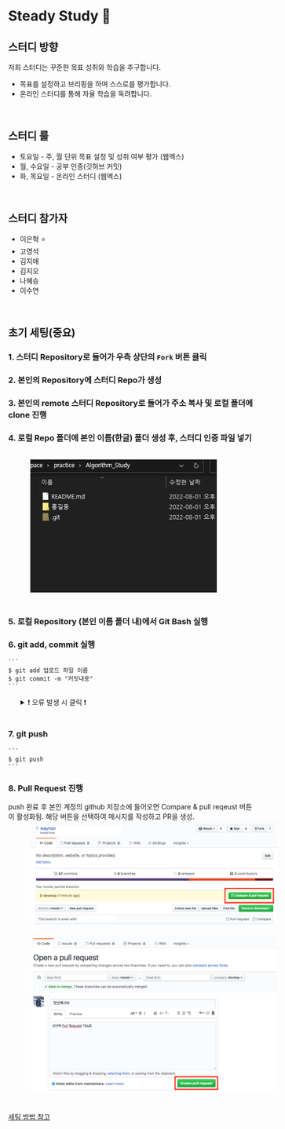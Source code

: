 # Steady Study :blue_book:
## 스터디 방향
저희 스터디는 꾸준한 목표 성취와 학습을 추구합니다. 
- 목표를 설정하고 브리핑을 하며 스스로를 평가합니다.
- 온라인 스터디를 통해 자율 학습을 독려합니다.

</br>

## 스터디 룰
- 토요일 - 주, 월 단위 목표 설정 및 성취 여부 평가 (웹엑스)
- 월, 수요일 - 공부 인증(깃허브 커밋)
- 화, 목요일 - 온라인 스터디 (웹엑스)

</br>

## 스터디 참가자
- 이은혁 :star:
- 고영석
- 김지애
- 김지오
- 나혜승
- 이수연

</br>

## 초기 세팅(중요)
### 1. 스터디 Repository로 들어가 우측 상단의 `Fork` 버튼 클릭

### 2. 본인의 Repository에 스터디 Repo가 생성

### 3. 본인의 remote 스터디 Repository로 들어가 주소 복사 및 로컬 폴더에 clone 진행

### 4. 로컬 Repo 폴더에 본인 이름(한글) 폴더 생성 후, 스터디 인증 파일 넣기
</br>
<img src="./etc/참고이미지.png" style="position: relative; margin-left: 45px; margin-bottom: 20px;">
</br>

### 5. 로컬 Repository (본인 이름 폴더 내)에서 Git Bash 실행</br>

### 6. git add, commit 실행
   
    ```
    $ git add 업로드 파일 이름
    $ git commit -m "커밋내용"
    ```
<details style="margin-left : 25px !important;">
    <summary> ❗ 오류 발생 시 클릭 ❗ </summary>
    <div markdown="1">

- 깃허브 remote Repo와 local Repo의 저장된 데이터가 일치하지 않아서 생기는 문제</br>
    일반적으로 remote Repo에 저장된 파일이 local Repo에는 존재하지 않는 경우 발생.</br>
    ```
    ! [rejected]          main -> main (fetch first)
    error: failed to push some refs to 'https://github.com/...
    ```
    따라서, git pull을 통해 로컬 저장소의 파일을 내려받아야 함.</br>
    본인이 업로드할 파일 삭제되지 않게 주의!</br>
    ```
    $ git pull
    ```
    </br>

- 브런치가 `main`이 아닌 경우, 다시 `main`으로 설정해주세요
    ```
    $ git checkout main
    ```
</details>
</br>

### 7. git push </br>
    ```
    $ git push
    ```


### 8. Pull Request 진행</br>
push 완료 후 본인 계정의 github 저장소에 들어오면 Compare & pull reqeust 버튼이 활성화됨.
해당 버튼을 선택하여 메시지를 작성하고 PR을 생성.
</br>
<img src="./etc/1.png" style="position: relative; margin-left: 45px; margin-bottom: 20px;">
</br>
<img src="./etc/2.png" style="position: relative; margin-left: 45px; margin-bottom: 20px;">
</br>


[세팅 방법 참고](https://wayhome25.github.io/git/2017/07/08/git-first-pull-request-story/)

</br>


